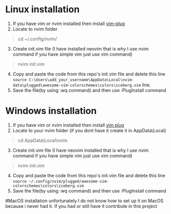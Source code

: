 # Linux installation 
1) If you have vim or nvim installed then install [vim-plug](https://github.com/junegunn/vim-plug "vim-plug")
2) Locate to nvim folder 
>cd ~/.config/nvim/
3) Create init.vim file (I have installed neovim that is why I use nvim command if you have simple vim just use vim command)
>nvim init.vim
4) Copy and paste the code from this repo's init.vim file and delete this line
```source C:\Users\add_your_username\AppData\Local\nvim-data\plugged\awesome-vim-colorschemes\colors\iceberg.vim``` line.
5) Save the file(by using :wq command) and then use :PlugInstall command

# Windows installation 
1) If you have vim or nvim installed then install [vim plug](https://github.com/junegunn/vim-plug "vim-plug")
2) Locate to your nvim folder (if you dont have it create it in AppData\Local)
>cd AppData\Local\nvim
3) Create init.vim file (I have neovim installed that is why I use nvim command if you have simple vim just use vim command)  
>nvim init.vim
4) Copy and paste the code from this repo's init.vim file and delete this line
```source ~/.config/nvim/plugged/awesome-vim-colorschemes\colors\iceberg.vim```
5) Save the file(by using :wq command) and then use :PlugInstall command

#MacOS installation 
unfortunately I do not know how to set up it on MacOS because i never had it. If you had or still have it contribute in this project

